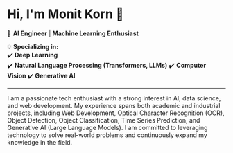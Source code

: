 # Hi, I'm Monit Korn 👋

🔹 **AI Engineer** | **Machine Learning Enthusiast**

💡 **Specializing in:**  
✔️ **Deep Learning**  
✔️ **Natural Language Processing (Transformers, LLMs)**
✔️ **Computer Vision**
✔️ **Generative AI**

---
I am a passionate tech enthusiast with a strong interest in AI, data science, and web development. My experience spans both academic and industrial projects, including Web Development, Optical Character Recognition (OCR), Object Detection, Object Classification, Time Series Prediction, and Generative AI (Large Language Models). I am committed to leveraging technology to solve real-world problems and continuously expand my knowledge in the field.


